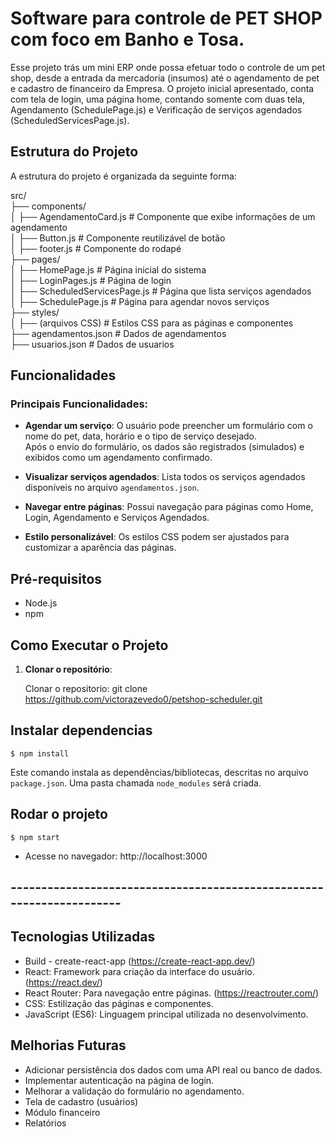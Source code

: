 # Software para controle de PET SHOP com foco em Banho e Tosa.

Esse projeto trás um mini ERP onde possa efetuar todo o controle de um pet shop, desde a entrada da mercadoria (insumos) até o agendamento de pet e cadastro de financeiro da Empresa. O projeto inicial apresentado, conta com tela de login, uma página home, contando somente com duas tela, Agendamento (SchedulePage.js) e Verificação de serviços agendados (ScheduledServicesPage.js). 


## Estrutura do Projeto

A estrutura do projeto é organizada da seguinte forma:

src/  
├── components/  
│   ├── AgendamentoCard.js   # Componente que exibe informações de um agendamento  
│   ├── Button.js            # Componente reutilizável de botão  
│   ├── footer.js            # Componente do rodapé  
├── pages/  
│   ├── HomePage.js          # Página inicial do sistema  
│   ├── LoginPages.js        # Página de login  
│   ├── ScheduledServicesPage.js  # Página que lista serviços agendados  
│   ├── SchedulePage.js      # Página para agendar novos serviços  
├── styles/  
│   ├── (arquivos CSS)       # Estilos CSS para as páginas e componentes  
├── agendamentos.json        # Dados de agendamentos  
├── usuarios.json        # Dados de usuarios  


## Funcionalidades

### Principais Funcionalidades:

- **Agendar um serviço**:
  O usuário pode preencher um formulário com o nome do pet, data, horário e o tipo de serviço desejado.  
  Após o envio do formulário, os dados são registrados (simulados) e exibidos como um agendamento confirmado.

- **Visualizar serviços agendados**:
  Lista todos os serviços agendados disponíveis no arquivo `agendamentos.json`.

- **Navegar entre páginas**:
  Possui navegação para páginas como Home, Login, Agendamento e Serviços Agendados.

- **Estilo personalizável**:
  Os estilos CSS podem ser ajustados para customizar a aparência das páginas.

## Pré-requisitos

- Node.js
- npm

## Como Executar o Projeto

1. **Clonar o repositório**:

   
   Clonar o repositorio: git clone https://github.com/victorazevedo0/petshop-scheduler.git

## Instalar dependencias

```
$ npm install
```
Este comando instala as dependências/bibliotecas, descritas no arquivo `package.json`. Uma pasta chamada `node_modules` será criada.

## Rodar o projeto

```
$ npm start
```

- Acesse no navegador: http://localhost:3000

## ---------------------------------------------------------------------

## Tecnologias Utilizadas

- Build - create-react-app (https://create-react-app.dev/)
- React: Framework para criação da interface do usuário. (https://react.dev/)
- React Router: Para navegação entre páginas. (https://reactrouter.com/)
- CSS: Estilização das páginas e componentes.
- JavaScript (ES6): Linguagem principal utilizada no desenvolvimento.

## Melhorias Futuras

- Adicionar persistência dos dados com uma API real ou banco de dados.
- Implementar autenticação na página de login.
- Melhorar a validação do formulário no agendamento.
- Tela de cadastro (usuários)
- Módulo financeiro
- Relatórios